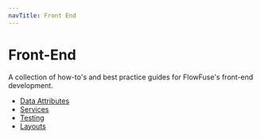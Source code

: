 ```yaml
---
navTitle: Front End
---
```


# Front-End

A collection of how-to's and best practice guides for FlowFuse's front-end development.

- [Data Attributes](./data-attributes.md)
- [Services](./services.md)
- [Testing](./testing.md)
- [Layouts](./layouts.md)
